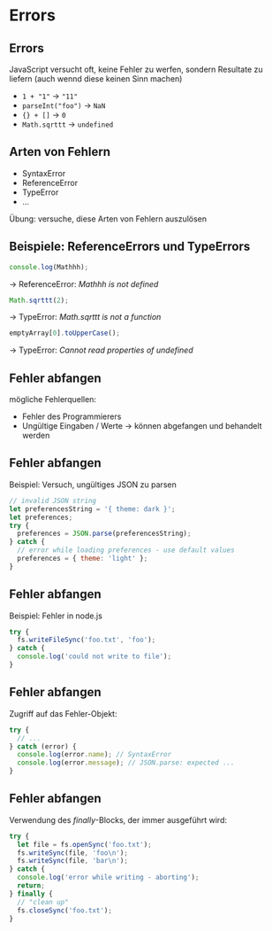 # Errors

## Errors

JavaScript versucht oft, keine Fehler zu werfen, sondern Resultate zu liefern (auch wennd diese keinen Sinn machen)

- `1 + "1"` → `"11"`
- `parseInt("foo")` → `NaN`
- `{} + []` → `0`
- `Math.sqrttt` → `undefined`

## Arten von Fehlern

- SyntaxError
- ReferenceError
- TypeError
- ...

Übung: versuche, diese Arten von Fehlern auszulösen

## Beispiele: ReferenceErrors und TypeErrors

```js
console.log(Mathhh);
```

→ ReferenceError: _Mathhh is not defined_

```js
Math.sqrttt(2);
```

→ TypeError: _Math.sqrttt is not a function_

```js
emptyArray[0].toUpperCase();
```

→ TypeError: _Cannot read properties of undefined_

## Fehler abfangen

mögliche Fehlerquellen:

- Fehler des Programmierers
- Ungültige Eingaben / Werte → können abgefangen und behandelt werden

## Fehler abfangen

Beispiel: Versuch, ungültiges JSON zu parsen

```js
// invalid JSON string
let preferencesString = '{ theme: dark }';
let preferences;
try {
  preferences = JSON.parse(preferencesString);
} catch {
  // error while loading preferences - use default values
  preferences = { theme: 'light' };
}
```

## Fehler abfangen

Beispiel: Fehler in node.js

```js
try {
  fs.writeFileSync('foo.txt', 'foo');
} catch {
  console.log('could not write to file');
}
```

## Fehler abfangen

Zugriff auf das Fehler-Objekt:

```js
try {
  // ...
} catch (error) {
  console.log(error.name); // SyntaxError
  console.log(error.message); // JSON.parse: expected ...
}
```

## Fehler abfangen

Verwendung des _finally_-Blocks, der immer ausgeführt wird:

```js
try {
  let file = fs.openSync('foo.txt');
  fs.writeSync(file, 'foo\n');
  fs.writeSync(file, 'bar\n');
} catch {
  console.log('error while writing - aborting');
  return;
} finally {
  // "clean up"
  fs.closeSync('foo.txt');
}
```
